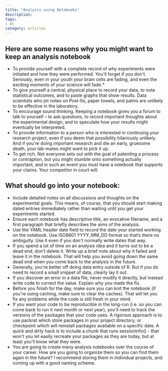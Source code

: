 ```yaml
---
title: "Analysis using Notebooks"
description: 
tags:
- ml
category: articles
---
```


## Here are some reasons why you might want to keep an analysis notebook

* To provide yourself with a complete record of why experiments were initiated and how they were performed. You'll forget if you don't. Seriously, even in your youth your brain cells are fading, and even the exciting moments of your science will fade.* 
* To give yourself a central, physical place to record your data, to note statistical outcomes, and to paste graphs that show results. Data scientists who jot notes on Post-Its, paper towels, and palms are unlikely to be effective in the laboratory.
* To encourage sound thinking. Keeping a notebook gives you a forum to talk to yourself – to ask questions, to record important thoughts about the experimental design, and to speculate how your results might eventually be interpreted.
* To provide information to a person who is interested in continuing your research project, even if you deem that possibility hilariously unlikely. And if you're doing important research and die an early, gruesome death, your lab-mates might want to pick it up. 
* To get rich. Not everyone sets out with the goal of patenting a process or contraption, but you might stumble onto something actually important, and in such an event you must have a notebook that supports your claims. Your competitor in court will.

## What should go into your notebook:

* Include detailed notes on all discussions and thoughts on the experimental goals. This means, of course, that you should start making dated entries immediately rather than waiting until you get your experiments started. 
* Ensure each notebook has descriptive title, an evocative filename, and a first paragraph that briefly describes the aims of the analysis.
* Use the YAML header date field to record the date your started working on the notebook. Use ISO8601 YYYY_MM_DD format so that’s there no ambiguity. Use it even if you don't normally write dates that way.
* If you spend a lot of time on an analysis idea and it turns out to be a dead end, don't delete it. Write up a brief note about why it failed and leave it in the notebook. That will help you avoid going down the same dead end when you come back to the analysis in the future.
* Generally, you're better off doing data entry outside of R. But if you do need to record a small snippet of data, clearly lay it out.
* If you discover an error in a data file, never modify it directly, but instead write code to correct the value. Explain why you made the fix.
* Before you finish for the day, make sure you can knit the notebook (if you're using caching, make sure to clear the caches). That will let you fix any problems while the code is still fresh in your mind.
* If you want your code to be reproducible in the long-run (i.e. so you can come back to run it next month or next year), you'll need to track the versions of the packages that your code uses. A rigorous approach is to use packrat which store packages in your project directory, or checkpoint which will reinstall packages available on a specific date. A quick and dirty hack is to include a chunk that runs sessionInfo() - that won't you let easily recreate your packages as they are today, but at least you'll know what they were.
* You are going to create many analysis notebooks over the course of your career. How are you going to organize them so you can find them again in the future? I recommend storing them in individual projects, and coming up with a good naming scheme.
